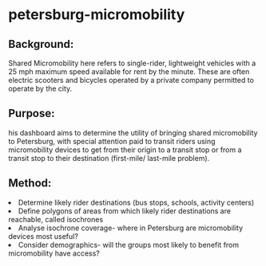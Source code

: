 # petersburg-micromobility
<h2>Background:</h2>
<p>Shared Micromobility here refers to single-rider, lightweight vehicles with a 25 mph maximum speed available for rent by the minute.  These are often electric scooters and bicycles operated by a private company permitted to operate by the city.</p>

<h2>Purpose:</h2>
<p>his dashboard aims to determine the utility of bringing shared micromobility to Petersburg, with special attention paid to transit riders using micromobility devices to get from their origin to a transit stop or from a transit stop to their destination (first-mile/ last-mile problem). </p>  

<h2>Method:</h2>
<li>Determine likely rider destinations (bus stops, schools, activity centers)</li>
<li>Define polygons of areas from which likely rider destinations are reachable, called isochrones</li>
<li>Analyse isochrone coverage- where in Petersburg are micromobility devices most useful?</li>
<li>Consider demographics- will the groups most likely to benefit from micromobility have access?</li>

